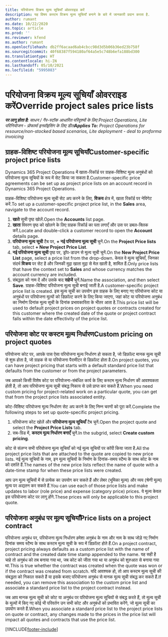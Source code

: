 ```yaml
---
title: परियोजना विक्रय मूल्य सूचियाँ ओवरराइड करें
description: यह विषय कस्टम विक्रय मूल्य सूचियाँ बनाने के बारे में जानकारी प्रदान करता है.
author: rumant
ms.date: 10/22/2020
ms.topic: article
ms.prod: ''
ms.reviewer: kfend
ms.author: rumant
ms.openlocfilehash: db2ff6acaad6ab4cbcc98d3d5b06b36ed23b758f
ms.sourcegitcommit: 40f68387f594180af64a5e5c748b6efa188bd300
ms.translationtype: HT
ms.contentlocale: hi-IN
ms.lasthandoff: 05/10/2021
ms.locfileid: "5995083"
---
```

# <a name="override-project-sales-price-lists"></a><span data-ttu-id="a3d86-103">परियोजना विक्रय मूल्य सूचियाँ ओवरराइड करें</span><span class="sxs-lookup"><span data-stu-id="a3d86-103">Override project sales price lists</span></span>

<span data-ttu-id="a3d86-104">_**पर लागू होता है:** साधन / गैर-स्टॉक आधारित परिदृश्यों के लिए Project Operations, Lite परिनियोजन - प्रोफार्मा इनवॉइसिंग के लिए डील_</span><span class="sxs-lookup"><span data-stu-id="a3d86-104">_**Applies To:** Project Operations for resource/non-stocked based scenarios, Lite deployment - deal to proforma invoicing_</span></span>

## <a name="customer-specific-project-price-lists"></a><span data-ttu-id="a3d86-105">ग्राहक-विशिष्ट परियोजना मूल्य सूचियाँ</span><span class="sxs-lookup"><span data-stu-id="a3d86-105">Customer-specific project price lists</span></span>

<span data-ttu-id="a3d86-106">Dynamics 365 Project Operations में खाता-रिकॉर्ड पर ग्राहक-विशिष्ट मूल्य अनुबंधों को परियोजना मूल्य सूचियों के रूप में सेट किया जा सकता है.</span><span class="sxs-lookup"><span data-stu-id="a3d86-106">Customer-specific price agreements can be set up as project price lists on an account record in Dynamics 365 Project Operations.</span></span>

<span data-ttu-id="a3d86-107">ग्राहक-विशिष्ट परियोजना मूल्य सूची सेट अप करने के लिए, **विक्रय** क्षेत्र में, खाता रिकॉर्ड पर नेविगेट करें.</span><span class="sxs-lookup"><span data-stu-id="a3d86-107">To set up a customer-specific project price list, in the **Sales** area, navigate to the account record.</span></span>

1. <span data-ttu-id="a3d86-108">**खाते** सूची पृष्ठ खोलें.</span><span class="sxs-lookup"><span data-stu-id="a3d86-108">Open the **Accounts** list page.</span></span>
2. <span data-ttu-id="a3d86-109">**खाता** विवरण पृष्ठ को खोलने के लिए ग्राहक रिकॉर्ड का पता लगाएँ और उस पर डबल-क्लिक करें.</span><span class="sxs-lookup"><span data-stu-id="a3d86-109">Locate and double-click a customer record to open the **Account** details page.</span></span>
3. <span data-ttu-id="a3d86-110">**परियोजना मूल्य सूची** टैब पर, **+ नई परियोजना मूल्य सूची** चुनें.</span><span class="sxs-lookup"><span data-stu-id="a3d86-110">On the **Project Price lists** tab, select **+ New Project Price List**.</span></span>
4. <span data-ttu-id="a3d86-111">**नई परियोजना मूल्य सूची** पृष्ठ पर, ड्रॉप-डाउन से मूल्य सूची चुनें.</span><span class="sxs-lookup"><span data-stu-id="a3d86-111">On the **New Project Price List** page, select a price list from the drop-down.</span></span> <span data-ttu-id="a3d86-112">केवल वे मूल्य सूचियाँ, जिनका संदर्भ **विक्रय** पर सेट है और जिनकी मुद्रा खाता मुद्रा से मेल खाती है, शामिल हैं.</span><span class="sxs-lookup"><span data-stu-id="a3d86-112">Only price lists that have the context set to **Sales** and whose currency matches the account currency are included.</span></span>
5. <span data-ttu-id="a3d86-113">संबद्धता को नाम दें और उसके बाद **सहेजें** चुनें.</span><span class="sxs-lookup"><span data-stu-id="a3d86-113">Name the association, and then select **Save**.</span></span> <span data-ttu-id="a3d86-114">ग्राहक-विशिष्ट परियोजना मूल्य सूची बनाई जाती है.</span><span class="sxs-lookup"><span data-stu-id="a3d86-114">A customer-specific project price list is created.</span></span> <span data-ttu-id="a3d86-115">इस मूल्य सूची का उपयोग इस ग्राहक के लिए बनाए गए परियोजना कोट या अनुबंधों पर परियोजना मूल्यों को डिफ़ॉल्ट करने के लिए किया जाएगा, जहां कोट या परियोजना अनुबंध का निर्माण दिनांक मूल्य सूची के दिनांक प्रभावकारिता के भीतर आता है.</span><span class="sxs-lookup"><span data-stu-id="a3d86-115">This price list will be used to default project prices on project quotes or contracts created for this customer where the created date of the quote or project contract falls within the date effectivity of the price list.</span></span>

## <a name="custom-pricing-on-project-quotes"></a><span data-ttu-id="a3d86-116">परियोजना कोट पर कस्टम मूल्य निर्धारण</span><span class="sxs-lookup"><span data-stu-id="a3d86-116">Custom pricing on project quotes</span></span>

<span data-ttu-id="a3d86-117">परियोजना कोट पर, आपके पास ऐसा परियोजना मूल्य निर्धारण हो सकता है, जो डिफ़ॉल्ट मानक मूल्य सूची से शुरू होता है, जो ग्राहक से या परियोजना पैरामीटर से डिफ़ॉल्ट होता है.</span><span class="sxs-lookup"><span data-stu-id="a3d86-117">On project quotes, you can have project pricing that starts with a default standard price list that defaults from the customer or from the project parameters.</span></span>

<span data-ttu-id="a3d86-118">जब आपको किसी विशेष कोट पर परियोजना-संबंधित कार्य के लिए कस्टम मूल्य निर्धारण की आवश्यकता होती है, तो आप परियोजना मूल्य सूची संबद्ध निकाय से उसे प्राप्त कर सकते हैं.</span><span class="sxs-lookup"><span data-stu-id="a3d86-118">When you need custom pricing for project-related work on a particular quote, you can get that from the project price lists associated entity.</span></span>

<span data-ttu-id="a3d86-119">कोट-विशिष्ट परियोजना मूल्य निर्धारण सेट अप करने के लिए निम्न चरणों को पूरा करें.</span><span class="sxs-lookup"><span data-stu-id="a3d86-119">Complete the following steps to set up quote-specific project pricing.</span></span>

1. <span data-ttu-id="a3d86-120">परियोजना कोट खोलें और **परियोजना मूल्य सूचियाँ** टैब चुनें.</span><span class="sxs-lookup"><span data-stu-id="a3d86-120">Open the project quote and select the **Project Price Lists** tab.</span></span>
2. <span data-ttu-id="a3d86-121">सब-ग्रिड में, **कस्टम मूल्य निर्धारण बनाएँ** चुनें.</span><span class="sxs-lookup"><span data-stu-id="a3d86-121">In the subgrid, select **Create custom pricing**.</span></span>

<span data-ttu-id="a3d86-122">कोट से संलग्न सभी परियोजना मूल्य सूचियाँ को नई मूल्य सूचियों पर कॉपी किया जाता है.</span><span class="sxs-lookup"><span data-stu-id="a3d86-122">All the project price lists that are attached to the quote are copied to new price lists.</span></span> <span data-ttu-id="a3d86-123">नई मूल्य सूचियों के नाम, इन मूल्य सूचियों के निर्माण के दिनांक-समय स्टैम्प के साथ कोट के नाम को दर्शाते हैं.</span><span class="sxs-lookup"><span data-stu-id="a3d86-123">The names of the new price lists reflect the name of quote with a date-time stamp for when these price lists were created.</span></span>

<span data-ttu-id="a3d86-124">आप उन मूल्य सूचियों में से प्रत्येक का उपयोग कर सकते हैं और लेबर (भूमिका मूल्य) और व्यय (श्रेणी मूल्य) मूल्य पर अद्यतन कर सकते हैं.</span><span class="sxs-lookup"><span data-stu-id="a3d86-124">You can use each of those price lists and make updates to labor (role price) and expense (category price) prices.</span></span> <span data-ttu-id="a3d86-125">ये मूल्य केवल इस परियोजना कोट पर लागू होंगे.</span><span class="sxs-lookup"><span data-stu-id="a3d86-125">These prices will only be applicable to this project quote.</span></span>

## <a name="price-lists-on-a-project-contract"></a><span data-ttu-id="a3d86-126">परियोजना अनुबंध पर मूल्य सूचियाँ</span><span class="sxs-lookup"><span data-stu-id="a3d86-126">Price lists on a project contract</span></span>

<span data-ttu-id="a3d86-127">परियोजना अनुबंध पर, परियोजना मूल्य निर्धारण हमेशा अनुबंध के नाम और नाम के साथ जोड़े गए निर्माण दिनांक समय स्टैम्प के साथ कस्टम मूल्य सूची के रूप में डिफ़ॉल्ट होते हैं.</span><span class="sxs-lookup"><span data-stu-id="a3d86-127">On a project contract, project pricing always defaults as a custom price list with the name of contract and the created date time stamp appended to the name.</span></span> <span data-ttu-id="a3d86-128">यह सही है चाहे तो अनुबंध को तब बनाया गया था, जब कोट को जीता गया था या अनुबंध को शुरुआत से बनाया गया था.</span><span class="sxs-lookup"><span data-stu-id="a3d86-128">This is true whether the contract was created when the quote was won or if the contract was created from scratch.</span></span> <span data-ttu-id="a3d86-129">यदि आवश्यक हो, तो आप कस्टम मूल्य सूची की संबद्धता को निकाल सकते हैं या इसके बजाए परियोजना अनुबंध से मानक मूल्य सूची संबद्ध कर सकते हैं.</span><span class="sxs-lookup"><span data-stu-id="a3d86-129">If needed, you can remove this association to the custom price list and associate a standard price list to the project contract instead.</span></span>

<span data-ttu-id="a3d86-130">जब आप मानक मूल्य सूची को कोट या अनुबंध पर परियोजना मूल्य सूचियों से संबद्ध करते हैं, तो मूल्य सूची के मूल्यों में किए गए कोई भी परिवर्तन उन सभी कोट और अनुबंधों को प्रभावित करेंगे, जो मूल्य सूची का उपयोग करते हैं.</span><span class="sxs-lookup"><span data-stu-id="a3d86-130">When you associate a standard price list to the project price lists on quote or contract, any changes made to the prices in the price list will impact all quotes and contracts that use the price list.</span></span>


[!INCLUDE[footer-include](../includes/footer-banner.md)]